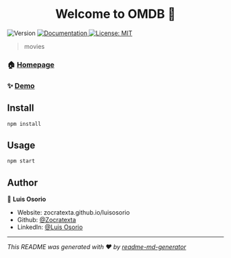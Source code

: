 <h1 align="center">Welcome to OMDB 👋</h1>
<p>
  <img alt="Version" src="https://img.shields.io/badge/version-0.1.0-blue.svg?cacheSeconds=2592000" />
  <a href="url" target="_blank">
    <img alt="Documentation" src="https://img.shields.io/badge/documentation-yes-brightgreen.svg" />
  </a>
  <a href="url" target="_blank">
    <img alt="License: MIT" src="https://img.shields.io/badge/License-MIT-yellow.svg" />
  </a>
</p>

> movies

### 🏠 [Homepage](homepage)

### ✨ [Demo]('./public/demo-screen.png')

## Install

```sh
npm install
```

## Usage

```sh
npm start
```

## Author

👤 **Luis Osorio**

* Website: zocratexta.github.io/luisosorio
* Github: [@Zocratexta](https://github.com/Zocratexta)
* LinkedIn: [@Luis Osorio](https://linkedin.com/in/luisosorio-dev)

***
_This README was generated with ❤️ by [readme-md-generator](https://github.com/kefranabg/readme-md-generator)_
